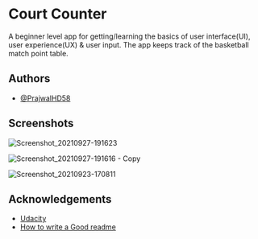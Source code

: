 
# Court Counter

A beginner level app for getting/learning the basics of user interface(UI), user experience(UX) & user input.
The app keeps track of the basketball match point table. 

## Authors

- [@PrajwalHD58](https://www.github.com/PrajwalHD58)

  
## Screenshots

![Screenshot_20210927-191623](https://user-images.githubusercontent.com/65499831/135337547-5b12f37d-3ab0-4bf9-953a-67d4d0c4f5c2.jpg)

![Screenshot_20210927-191616 - Copy](https://user-images.githubusercontent.com/65499831/135337609-b0a26dc2-be1e-47a9-9383-f4346d2919be.jpg)


![Screenshot_20210923-170811](https://user-images.githubusercontent.com/65499831/135337631-3f6e4e0f-d08b-4d3e-9d1a-9722c92edffa.jpg)


  
## Acknowledgements

 - [Udacity](https://classroom.udacity.com/courses/ud836)
 - [How to write a Good readme](https://bulldogjob.com/news/449-how-to-write-a-good-readme-for-your-github-project)

  
